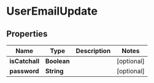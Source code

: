 

# UserEmailUpdate


## Properties

Name | Type | Description | Notes
------------ | ------------- | ------------- | -------------
**isCatchall** | **Boolean** |  |  [optional]
**password** | **String** |  |  [optional]




